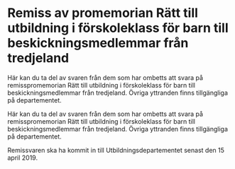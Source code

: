 # Remiss av promemorian Rätt till utbildning i förskoleklass för barn till beskickningsmedlemmar från tredjeland

Här kan du ta del av svaren från dem som har ombetts att svara på remisspromemorian Rätt till utbildning i förskoleklass för barn till beskickningsmedlemmar från tredjeland. Övriga yttranden finns tillgängliga på departementet.

Här kan du ta del av svaren från dem som har ombetts att svara på remisspromemorian Rätt till utbildning i förskoleklass för barn till beskickningsmedlemmar från tredjeland. Övriga yttranden finns tillgängliga på departementet.

Remissvaren ska ha kommit in till Utbildningsdepartementet senast den 15 april 2019.
